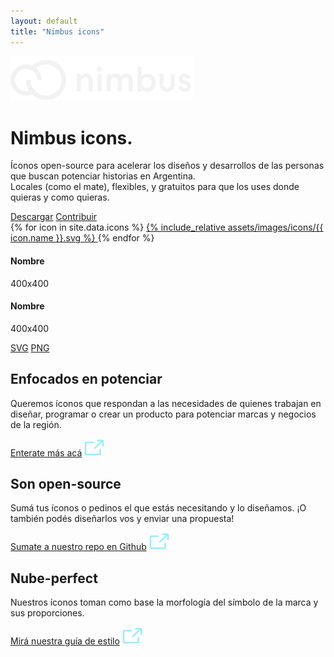```yaml
---
layout: default
title: "Nimbus icons"
---
```


<div class="container"> 
	<div class="row mt-4"> 
		<div class="col col-md-10"> 
			<img src="assets/images/nimbus-logo-white.svg" alt="Nimbus logo" class="logo"/>
			<div class="hero justify-content-left"> 
				<h1 class="hero-title mb-0">
				Nimbus <span class="text-primary text-outline">icons.</span>
				</h1>
				<p class="mt-0 mb-5">
				Íconos open-source para acelerar los diseños y desarrollos de las personas que buscan potenciar historias en Argentina.
				<br>
				Locales (como el mate), flexibles, y gratuitos para que los uses donde quieras y como quieras.
				</p>
				<span>
					<a class="btn btn-primary mr-3" href="www.tiendanube.com">Descargar</a>
					<a class="btn btn-link" href="www.tiendanube.com">Contribuir</a>
				</span> 
			</div>
		</div>
	</div>
	<div class="row mt-5">
		<div class="col col-md-10 m-0 ml-0 p-0 icon-gallery-wrapper">
			{% for icon in site.data.icons %}
			    <a href="" data-name="{{ icon.name }}" data-url="assets/images/icons/{{ icon.name }}.svg" class="icon-gallery-item">
			    	{% include_relative assets/images/icons/{{ icon.name }}.svg %}
			    </a>
			{% endfor %}
		</div>
		<div class="row modal align-items-center">
			<div class="col-2">
				<h4 class="m-0 text-secondary">Nombre</h4>
				<p class="m-0 text-secondary">400x400</p>
			</div>
			<div class="col-6">
				<h4 class="m-0 text-secondary">Nombre</h4>
				<p class="m-0 text-secondary">400x400</p>
			</div>
			<div class="col-4">
				<a class="btn modal-button mr-3" href="www.tiendanube.com">SVG</a>
				<a class="btn modal-button" href="www.tiendanube.com">PNG</a>
			</div>
		</div>
	</div>
	<div class="row mb-5 align-items-center"> 
		<div class="col-12 col-md-4 m-0"> 
			<h2 class="mb-1">Enfocados en potenciar</h2>
			<p class="m-0 mb-2">Queremos íconos que respondan a las necesidades de quienes trabajan en diseñar, programar o crear un producto para potenciar marcas y negocios de la región.</p>
			<a class="btn-link font-s" href="www.tiendanube.com">Enterate más acá</a>
			<img src="assets/images/external-link-2.svg" class="mt-1 ml-1 svg-icon-primary"/>
		</div>
		<div class="col-12 col-md-4 m-0"> 
			<h2 class="mb-1">Son open-source</h2>
			<p class="mt-0 mb-2">Sumá tus íconos o pedinos el que estás necesitando y lo diseñamos. ¡O también podés diseñarlos vos y enviar una propuesta!</p>
			<a class="btn-link font-s" href="www.tiendanube.com">Sumate a nuestro repo en Github</a>
			<img src="assets/images/external-link-2.svg" class="mt-1 ml-1 svg-icon-primary"/>
		</div>
		<div class="col-12 col-md-4 m-0"> 
			<h2 class="mb-1">Nube-perfect</h2>
			<p class="mt-0 mb-2">Nuestros íconos toman como base la morfología del símbolo de la marca y sus proporciones.</p>
			<a class="btn-link font-s" href="www.tiendanube.com">Mirá nuestra guía de estilo</a> 
			<img src="assets/images/external-link-2.svg" class="mt-1 ml-1 svg-icon-primary"/>
		</div>
	</div>
	<div class="row justify-content-center"> 
		<div class="col-md-6"> 
		</div>
	</div>
</div>